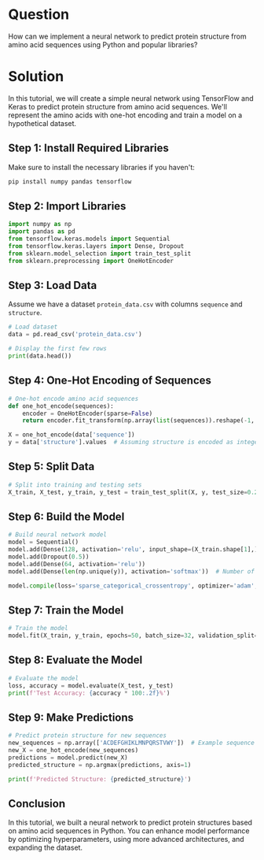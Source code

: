 # Question

How can we implement a neural network to predict protein structure from amino acid sequences using Python and popular libraries?

# Solution

In this tutorial, we will create a simple neural network using TensorFlow and Keras to predict protein structure from amino acid sequences. We'll represent the amino acids with one-hot encoding and train a model on a hypothetical dataset.

## Step 1: Install Required Libraries

Make sure to install the necessary libraries if you haven't:

```bash
pip install numpy pandas tensorflow
```

## Step 2: Import Libraries

```python
import numpy as np
import pandas as pd
from tensorflow.keras.models import Sequential
from tensorflow.keras.layers import Dense, Dropout
from sklearn.model_selection import train_test_split
from sklearn.preprocessing import OneHotEncoder
```

## Step 3: Load Data

Assume we have a dataset `protein_data.csv` with columns `sequence` and `structure`.

```python
# Load dataset
data = pd.read_csv('protein_data.csv')

# Display the first few rows
print(data.head())
```

## Step 4: One-Hot Encoding of Sequences

```python
# One-hot encode amino acid sequences
def one_hot_encode(sequences):
    encoder = OneHotEncoder(sparse=False)
    return encoder.fit_transform(np.array(list(sequences)).reshape(-1, 1))

X = one_hot_encode(data['sequence'])
y = data['structure'].values  # Assuming structure is encoded as integers
```

## Step 5: Split Data

```python
# Split into training and testing sets
X_train, X_test, y_train, y_test = train_test_split(X, y, test_size=0.2, random_state=42)
```

## Step 6: Build the Model

```python
# Build neural network model
model = Sequential()
model.add(Dense(128, activation='relu', input_shape=(X_train.shape[1],)))
model.add(Dropout(0.5))
model.add(Dense(64, activation='relu'))
model.add(Dense(len(np.unique(y)), activation='softmax'))  # Number of unique structures

model.compile(loss='sparse_categorical_crossentropy', optimizer='adam', metrics=['accuracy'])
```

## Step 7: Train the Model

```python
# Train the model
model.fit(X_train, y_train, epochs=50, batch_size=32, validation_split=0.2)
```

## Step 8: Evaluate the Model

```python
# Evaluate the model
loss, accuracy = model.evaluate(X_test, y_test)
print(f'Test Accuracy: {accuracy * 100:.2f}%')
```

## Step 9: Make Predictions

```python
# Predict protein structure for new sequences
new_sequences = np.array(['ACDEFGHIKLMNPQRSTVWY'])  # Example sequence
new_X = one_hot_encode(new_sequences)
predictions = model.predict(new_X)
predicted_structure = np.argmax(predictions, axis=1)

print(f'Predicted Structure: {predicted_structure}')
```

## Conclusion

In this tutorial, we built a neural network to predict protein structures based on amino acid sequences in Python. You can enhance model performance by optimizing hyperparameters, using more advanced architectures, and expanding the dataset.